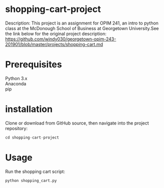# shopping-cart-project
Description: This project is an assignment for OPIM 241, an intro to python class at the McDonough School of Business at Georgetown University.See the link below for the original project description:
https://github.com/windy030/georgetown-opim-243-201901/blob/master/projects/shopping-cart.md

# Prerequisites
Python 3.x  
Anaconda   
pip  

# installation

Clone or download from GitHub source, then navigate into the project repository:

``` py
cd shopping-cart-project
```

# Usage

Run the shopping cart script:

``` py
python shopping_cart.py
```

